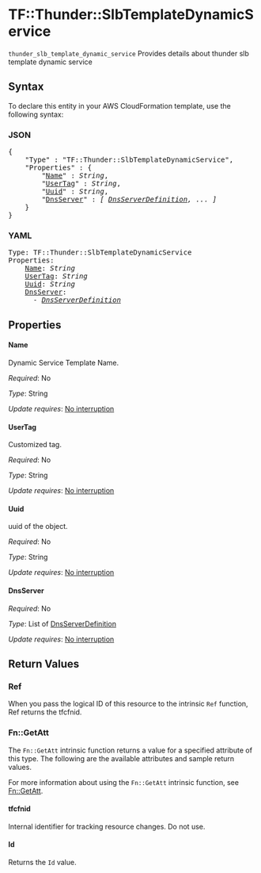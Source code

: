 # TF::Thunder::SlbTemplateDynamicService

`thunder_slb_template_dynamic_service` Provides details about thunder slb template dynamic service

## Syntax

To declare this entity in your AWS CloudFormation template, use the following syntax:

### JSON

<pre>
{
    "Type" : "TF::Thunder::SlbTemplateDynamicService",
    "Properties" : {
        "<a href="#name" title="Name">Name</a>" : <i>String</i>,
        "<a href="#usertag" title="UserTag">UserTag</a>" : <i>String</i>,
        "<a href="#uuid" title="Uuid">Uuid</a>" : <i>String</i>,
        "<a href="#dnsserver" title="DnsServer">DnsServer</a>" : <i>[ <a href="dnsserverdefinition.md">DnsServerDefinition</a>, ... ]</i>
    }
}
</pre>

### YAML

<pre>
Type: TF::Thunder::SlbTemplateDynamicService
Properties:
    <a href="#name" title="Name">Name</a>: <i>String</i>
    <a href="#usertag" title="UserTag">UserTag</a>: <i>String</i>
    <a href="#uuid" title="Uuid">Uuid</a>: <i>String</i>
    <a href="#dnsserver" title="DnsServer">DnsServer</a>: <i>
      - <a href="dnsserverdefinition.md">DnsServerDefinition</a></i>
</pre>

## Properties

#### Name

Dynamic Service Template Name.

_Required_: No

_Type_: String

_Update requires_: [No interruption](https://docs.aws.amazon.com/AWSCloudFormation/latest/UserGuide/using-cfn-updating-stacks-update-behaviors.html#update-no-interrupt)

#### UserTag

Customized tag.

_Required_: No

_Type_: String

_Update requires_: [No interruption](https://docs.aws.amazon.com/AWSCloudFormation/latest/UserGuide/using-cfn-updating-stacks-update-behaviors.html#update-no-interrupt)

#### Uuid

uuid of the object.

_Required_: No

_Type_: String

_Update requires_: [No interruption](https://docs.aws.amazon.com/AWSCloudFormation/latest/UserGuide/using-cfn-updating-stacks-update-behaviors.html#update-no-interrupt)

#### DnsServer

_Required_: No

_Type_: List of <a href="dnsserverdefinition.md">DnsServerDefinition</a>

_Update requires_: [No interruption](https://docs.aws.amazon.com/AWSCloudFormation/latest/UserGuide/using-cfn-updating-stacks-update-behaviors.html#update-no-interrupt)

## Return Values

### Ref

When you pass the logical ID of this resource to the intrinsic `Ref` function, Ref returns the tfcfnid.

### Fn::GetAtt

The `Fn::GetAtt` intrinsic function returns a value for a specified attribute of this type. The following are the available attributes and sample return values.

For more information about using the `Fn::GetAtt` intrinsic function, see [Fn::GetAtt](https://docs.aws.amazon.com/AWSCloudFormation/latest/UserGuide/intrinsic-function-reference-getatt.html).

#### tfcfnid

Internal identifier for tracking resource changes. Do not use.

#### Id

Returns the <code>Id</code> value.

